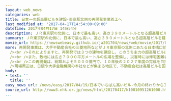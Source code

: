 ```yaml
---
layout: web_news
categories: web
title: 日本一の超高層ビルを建設-東京駅北側の再開発事業着工へ
last_modified_at: '2017-04-17T14:54:00+09:00'
datetime: 2017年04月17日 14時54分
description: ＪＲ東京駅の北側に、日本で最も高い、高さ３９０メートルとなる超高層ビルを建設する大規模な再開発事業が１０年後の完成を目指して今月下旬から本格的に始まることになりました。
summary: ＪＲ東京駅の北側に、日本で最も高い、高さ３９０メートルとなる超高層ビルを建設する大規模な再開発事業が１０年後の完成を目指して今月下旬から本格的に始まることになりました。
movie_url: https://newswebeasy.github.io/ja201704/news/web/movie/2017/04/19/k10010951261000.mp4
more: 再開発事業は、大手不動産会社の三菱地所などがＪＲ東京駅の北側にあたる日本橋口前のおよそ３万１０００平方メートルの土地で行うもので、１７日、現地で説明会が開かれました。<br
  /><br />それによりますと、再開発では３つの建物を建設し、このうち主力の超高層ビルは地上６１階建てで高さが３９０メートルとなり、商業施設やオフィス、展望台などが設けられる予定です。完成すれば、大阪市にある高さ３００メートルの「あべのハルカス」を上回り、日本で最も高いビルとなります。<br
  /><br />また、敷地には広さ７０００平方メートルの広場を整備し、災害時には帰宅困難者など３３００人を受け入れる災害復旧の拠点としても活用するとしています。<br
  /><br />この再開発は、総額およそ５０００億円で、１０年後の２０２７年度の完成を目指して今月下旬から本格的な工事が始まるということです。<br /><br
  />現場周辺は、日銀や大手金融機関の本社などが集まる地区で、不動産会社は高層ビルを国際的な金融拠点にしたいとしています。<br /><br />三菱地所の開発担当者の上田寛ユニットリーダーは「東京の新しいランドマークとして、東京に来たら必ず立ち寄るような場所にしたい」と話していました。
body:
- text: ''
  title: ''
easy_news_url: /news/easy/2017/04/19/日本でいちばん高いビル-今月の終わりから工事が始まる/
source_url: http://www3.nhk.or.jp/news/html/20170417/k10010951261000.html?
...
```

